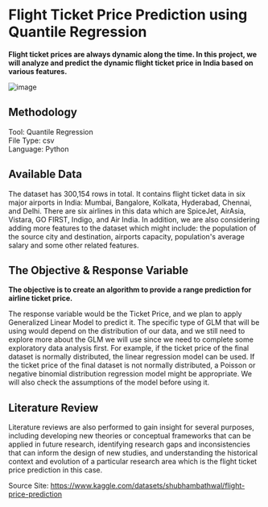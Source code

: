 # Flight Ticket Price Prediction using Quantile Regression
__Flight ticket prices are always dynamic along the time. In this project, we will analyze and predict the dynamic flight ticket price in India based on various features.__

![image](https://user-images.githubusercontent.com/90085137/222812255-9a0176f0-0cae-4b51-8bd4-b46ff0c9735b.png)

## Methodology
Tool: Quantile Regression <br>
File Type: csv <br>
Language: Python <br>

## Available Data
The dataset has 300,154 rows in total. It contains flight ticket data in six major airports in India: Mumbai, Bangalore, Kolkata, Hyderabad, Chennai, and Delhi. There are six airlines in this data which are SpiceJet, AirAsia, Vistara, GO FIRST, Indigo, and Air India. In addition, we are also considering adding more features to the dataset which might include: the population of the source city and destination, airports capacity, population's average salary and some other related features.

## The Objective & Response Variable
__The objective is to create an algorithm to provide a range prediction for airline ticket price.__

The response variable would be the Ticket Price, and we plan to apply Generalized Linear Model to predict it. The specific type of GLM that will be using would depend on the distribution of our data, and we still need to explore more about the GLM we will use since we need to complete some exploratory data analysis first. For example, if the ticket price of the final dataset is normally distributed, the linear regression model can be used. If the ticket price of the final dataset is not normally distributed, a Poisson or negative binomial distribution regression model might be appropriate. We will also check the assumptions of the model before using it.  

## Literature Review
Literature reviews are also performed to gain insight for several purposes, including developing new theories or conceptual frameworks that can be applied in future research, identifying research gaps and inconsistencies that can inform the design of new studies, and understanding the historical context and evolution of a particular research area which is the flight ticket price prediction in this case.

Source Site: https://www.kaggle.com/datasets/shubhambathwal/flight-price-prediction
